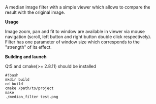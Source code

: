 A median image filter with a simple viewer which allows to compare the result with the original image.

**Usage**

Image zoom, pan and fit to window are available in viewer via mouse navigation (scroll, left button and right button double click respectively).
Filter has one parameter of window size which corresponds to the "strength" of its effect.

**Building and launch**

Qt5 and cmake(>= 2.8.11) should be installed

```
#!bash
mkdir build
cd build
cmake /path/to/project
make
./median_filter test.png
